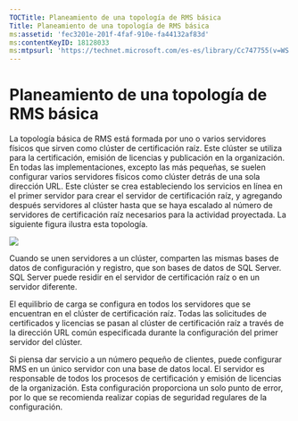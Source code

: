 ```yaml
---
TOCTitle: Planeamiento de una topología de RMS básica
Title: Planeamiento de una topología de RMS básica
ms:assetid: 'fec3201e-201f-4faf-910e-fa44132af83d'
ms:contentKeyID: 18128033
ms:mtpsurl: 'https://technet.microsoft.com/es-es/library/Cc747755(v=WS.10)'
---
```


Planeamiento de una topología de RMS básica
===========================================

La topología básica de RMS está formada por uno o varios servidores físicos que sirven como clúster de certificación raíz. Este clúster se utiliza para la certificación, emisión de licencias y publicación en la organización. En todas las implementaciones, excepto las más pequeñas, se suelen configurar varios servidores físicos como clúster detrás de una sola dirección URL. Este clúster se crea estableciendo los servicios en línea en el primer servidor para crear el servidor de certificación raíz, y agregando después servidores al clúster hasta que se haya escalado al número de servidores de certificación raíz necesarios para la actividad proyectada. La siguiente figura ilustra esta topología.

![](images/Cc747755.a3332719-4d25-4694-a89a-7c31fd97ca3b(WS.10).gif)

Cuando se unen servidores a un clúster, comparten las mismas bases de datos de configuración y registro, que son bases de datos de SQL Server. SQL Server puede residir en el servidor de certificación raíz o en un servidor diferente.

El equilibrio de carga se configura en todos los servidores que se encuentran en el clúster de certificación raíz. Todas las solicitudes de certificados y licencias se pasan al clúster de certificación raíz a través de la dirección URL común especificada durante la configuración del primer servidor del clúster.

Si piensa dar servicio a un número pequeño de clientes, puede configurar RMS en un único servidor con una base de datos local. El servidor es responsable de todos los procesos de certificación y emisión de licencias de la organización. Esta configuración proporciona un solo punto de error, por lo que se recomienda realizar copias de seguridad regulares de la configuración.
